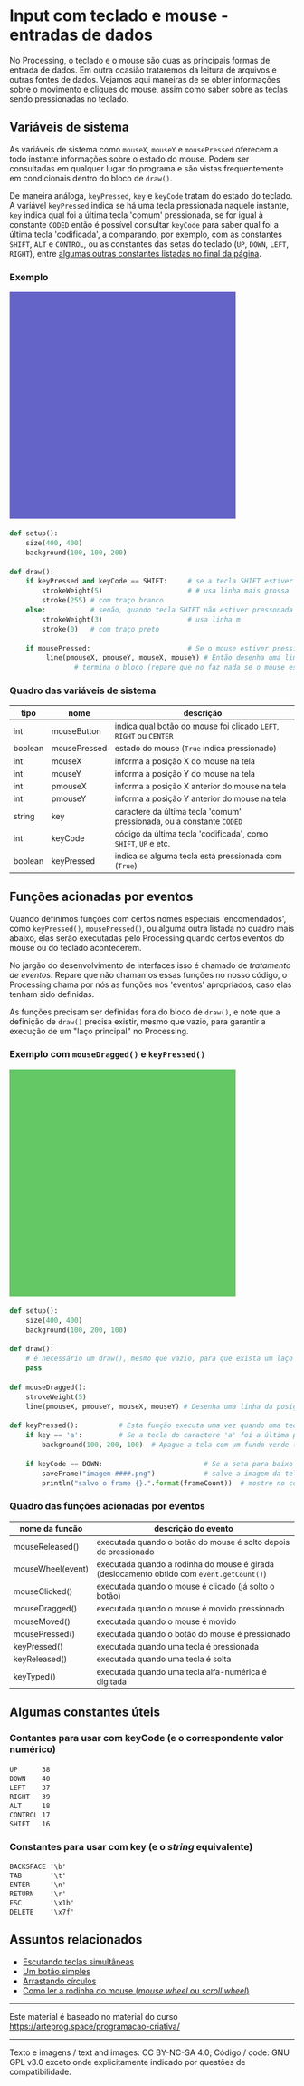 # Input com teclado e mouse - entradas de dados

No Processing, o teclado e o mouse são duas as principais formas de entrada de dados. Em outra ocasião trataremos da leitura de arquivos e outras fontes de dados. Vejamos aqui maneiras de se obter informações sobre o movimento e cliques do mouse, assim como saber sobre as teclas sendo pressionadas no teclado. 

## Variáveis de sistema 

As variáveis de sistema como `mouseX`, `mouseY` e `mousePressed` oferecem a todo instante informações sobre o estado do mouse. Podem ser consultadas em qualquer lugar do programa e são vistas frequentemente em condicionais dentro do bloco de `draw()`.

De maneira análoga, `keyPressed`, `key` e `keyCode` tratam do estado do teclado. A variável `keyPressed` indica se há uma tecla pressionada naquele instante, `key` indica qual foi a última tecla 'comum' pressionada, se for igual à constante `CODED` então é possível consultar `keyCode` para saber qual foi a última tecla 'codificada', a comparando, por exemplo, com as constantes `SHIFT`, `ALT` e `CONTROL`, ou as constantes das setas do teclado (`UP`, `DOWN`, `LEFT`, `RIGHT`), entre [algumas outras constantes listadas no final da página](#contantes-para-usar-com-keycode-e-o-correspondente-valor-numérico). 

### Exemplo

![](assets/keyPressed_keyCode.gif)

```python
def setup():
    size(400, 400)
    background(100, 100, 200)

def draw():
    if keyPressed and keyCode == SHIFT:     # se a tecla SHIFT estiver pressonada
        strokeWeight(5)                     # # usa linha mais grossa 
        stroke(255) # com traço branco
    else:           # senão, quando tecla SHIFT não estiver pressonada
        strokeWeight(3)                     # usa linha m
        stroke(0)   # com traço preto
    
    if mousePressed:                        # Se o mouse estiver pressionado
         line(pmouseX, pmouseY, mouseX, mouseY) # Então desenha uma linha da posição anterior do mouse até a atual
                # termina o bloco (repare que no faz nada se o mouse estiver solto)
```

### Quadro das variáveis de sistema

| tipo | nome | descrição | 
| --- | --- | --- |
| int | mouseButton       |    indica qual botão do mouse foi clicado `LEFT`, `RIGHT` ou `CENTER`
| boolean | mousePressed  |    estado do mouse (`True` indica pressionado)
| int | mouseX            |    informa a posição X do mouse na tela 
| int | mouseY            |    informa a posição Y do mouse na tela
| int | pmouseX           |    informa a posição X anterior do mouse na tela
| int | pmouseY           |    informa a posição Y anterior do mouse na tela
| string | key            |    caractere da última tecla 'comum' pressionada, ou a constante `CODED`
| int | keyCode           |    código da última tecla 'codificada', como `SHIFT`, `UP` e etc.
| boolean | keyPressed    |    indica se alguma tecla está pressionada com (`True`) 


## Funções acionadas por eventos

Quando definimos funções com certos nomes especiais 'encomendados', como `keyPressed()`, `mousePressed()`, ou alguma outra listada no quadro mais abaixo, elas serão executadas pelo Processing quando certos eventos do mouse ou do teclado acontecerem. 

No jargão do desenvolvimento de interfaces isso é chamado de *tratamento de eventos*. Repare que não chamamos essas funções no nosso código, o Processing chama por nós as funções nos 'eventos' apropriados, caso elas tenham sido definidas.

As funções precisam ser definidas fora do bloco de `draw()`, e note que a definição de `draw()` precisa existir, mesmo que vazio, para garantir a execução de um "laço principal" no Processing. 

### Exemplo com `mouseDragged()` e `keyPressed()`

![](assets/mouseDragged.gif)

```python
def setup():
    size(400, 400)
    background(100, 200, 100)

def draw(): 
    # é necessário um draw(), mesmo que vazio, para que exista um laço principal e funcionem os eventos
    pass
    
def mouseDragged():
    strokeWeight(5)
    line(pmouseX, pmouseY, mouseX, mouseY) # Desenha uma linha da posição anterior do mouse até a atual

def keyPressed():          # Esta função executa uma vez quando uma tecla é pressionada
    if key == 'a':         # Se a tecla do caractere 'a' foi a última pressionada
        background(100, 200, 100)  # Apague a tela com um fundo verde (só executa sob as condições acima)
    
    if keyCode == DOWN:                         # Se a seta para baixo foi precionada
        saveFrame("imagem-####.png")            # salve a imagem da tela de pintura em um arquivo PNG 
        println("salvo o frame {}.".format(frameCount))  # mostre no console o número do frame           
```

### Quadro das funções acionadas por eventos

| nome da função | descrição do evento |
| --- | --- |
| mouseReleased()   | executada quando o botão do mouse é solto depois de pressionado
| mouseWheel(event) | executada quando a rodinha do mouse é girada (deslocamento obtido com `event.getCount()`)
| mouseClicked()    | executada quando o mouse é clicado (já solto o botão)
| mouseDragged()    | executada quando o mouse é movido pressionado
| mouseMoved()      | executada quando o mouse é movido
| mousePressed()    | executada quando o botão do mouse é pressionado
| keyPressed()      | executada quando uma tecla é pressionada
| keyReleased()     | executada quando uma tecla é solta
| keyTyped()        | executada quando uma tecla alfa-numérica é digitada

## Algumas constantes úteis

### Contantes para usar com keyCode (e o correspondente valor numérico)
```
UP      38
DOWN    40
LEFT    37
RIGHT   39
ALT     18
CONTROL 17
SHIFT   16
```

### Constantes para usar com key (e o *string*  equivalente)
```
BACKSPACE '\b'
TAB       '\t'
ENTER     '\n'
RETURN    '\r'
ESC       '\x1b'
DELETE    '\x7f'
```

## Assuntos relacionados

- [Escutando teclas simultâneas](teclas_simultaneas.md)
- [Um botão simples](botao_simples.md)
- [Arrastando círculos](arrastando_circulos.md)
- [Como ler a rodinha do mouse (*mouse wheel* ou *scroll wheel*)](rodinha_mouse.md)

---
Este material é baseado no material do curso https://arteprog.space/programacao-criativa/

---
Texto e imagens / text and images: CC BY-NC-SA 4.0; Código / code: GNU GPL v3.0 exceto onde explicitamente indicado por questões de compatibilidade.
